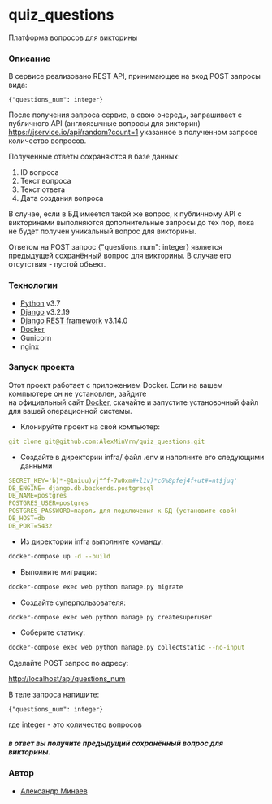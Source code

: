 # quiz_questions
Платформа вопросов для викторины

### Описание
В сервисе реализовано REST API, принимающее на вход POST запросы вида:
```
{"questions_num": integer}
```
После получения запроса сервис, в свою очередь, запрашивает с публичного API (англоязычные вопросы для викторин) https://jservice.io/api/random?count=1 указанное в полученном запросе количество вопросов.

Полученные ответы сохраняются в базе данных: 
1. ID вопроса
2. Текст вопроса
3. Текст ответа
4. Дата создания вопроса

В случае, если в БД имеется такой же вопрос, к публичному API с викторинами выполняются дополнительные запросы до тех пор, пока не будет получен уникальный вопрос для викторины.

Ответом на POST запрос {"questions_num": integer} является предыдущей сохранённый вопрос для викторины. В случае его отсутствия - пустой объект.

### Технологии
- [Python] v3.7
- [Django] v3.2.19
- [Django REST framework] v3.14.0
- [Docker]
- Gunicorn
- nginx
### Запуск проекта
Этот проект работает с приложением Docker. Если на вашем компьютере он не установлен, зайдите  
на официальный сайт [Docker], скачайте и запустите установочный файл для вашей операционной системы.  

- Клонируйте проект на свой компьютер:
```YAML
git clone git@github.com:AlexMinVrn/quiz_questions.git
```
- Создайте в директории infra/ файл .env и наполните его следующими данными
```YAML
SECRET_KEY='b)*-@1niuu)vj^^f-7w0xm#+l1v)*c6%8pfej4f+ut#=nt$juq'
DB_ENGINE= django.db.backends.postgresql
DB_NAME=postgres
POSTGRES_USER=postgres
POSTGRES_PASSWORD=пароль для подключения к БД (установите свой)
DB_HOST=db
DB_PORT=5432
```
- Из директории infra выполните команду:
```BASH
docker-compose up -d --build
```
- Выполните миграции:
```BASH
docker-compose exec web python manage.py migrate
```
- Создайте суперпользователя:
```BASH
docker-compose exec web python manage.py createsuperuser
```
- Соберите статику:
```BASH
docker-compose exec web python manage.py collectstatic --no-input
```
Сделайте POST запрос по адресу:

<http://localhost/api/questions_num>

В теле запроса напишите:

```
{"questions_num": integer}
```
где integer - это количество вопросов  
##### в ответ вы получите предыдущий сохранённый вопрос для викторины.
### Автор
- [Александр Минаев]

[//]: # 
  [Python]: <https://www.python.org>
  [Django REST framework]: <https://www.django-rest-framework.org>
  [Django]: <https://www.djangoproject.com>
  [Docker]: <https://www.docker.com>
  [Pillow]: <https://pillow.readthedocs.io/>
  [Александр Минаев]: <https://github.com/AlexMinVrn>